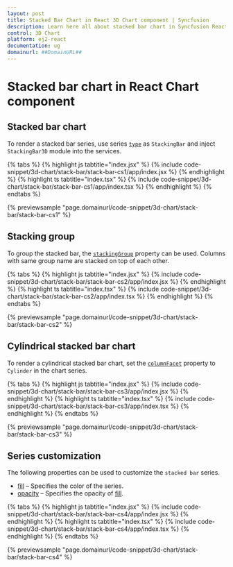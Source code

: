 ```yaml
---
layout: post
title: Stacked Bar Chart in React 3D Chart component | Syncfusion
description: Learn here all about stacked bar chart in Syncfusion React 3D Chart component of Syncfusion Essential JS 2 and more.
control: 3D Chart
platform: ej2-react
documentation: ug
domainurl: ##DomainURL##
---
```

# Stacked bar chart in React Chart component

## Stacked bar chart

To render a stacked bar series, use series [`type`](https://helpej2.syncfusion.com/react/documentation/api/chart3d/series3DModel/#type) as `StackingBar` and inject `StackingBar3D` module into the services.

{% tabs %}
{% highlight js tabtitle="index.jsx" %}
{% include code-snippet/3d-chart/stack-bar/stack-bar-cs1/app/index.jsx %}
{% endhighlight %}
{% highlight ts tabtitle="index.tsx" %}
{% include code-snippet/3d-chart/stack-bar/stack-bar-cs1/app/index.tsx %}
{% endhighlight %}
{% endtabs %}

{% previewsample "page.domainurl/code-snippet/3d-chart/stack-bar/stack-bar-cs1" %}

## Stacking group

To group the stacked bar, the [`stackingGroup`](https://helpej2.syncfusion.com/react/documentation/api/chart3d/series3DModel/#stackinggroup) property can be used. Columns with same group name are stacked on top of each other.

{% tabs %}
{% highlight js tabtitle="index.jsx" %}
{% include code-snippet/3d-chart/stack-bar/stack-bar-cs2/app/index.jsx %}
{% endhighlight %}
{% highlight ts tabtitle="index.tsx" %}
{% include code-snippet/3d-chart/stack-bar/stack-bar-cs2/app/index.tsx %}
{% endhighlight %}
{% endtabs %}

{% previewsample "page.domainurl/code-snippet/3d-chart/stack-bar/stack-bar-cs2" %}

## Cylindrical stacked bar chart

To render a cylindrical stacked bar chart, set the [`columnFacet`](https://helpej2.syncfusion.com/react/documentation/api/chart3d/series3DModel/#columnfacet) property to `Cylinder` in the chart series.

{% tabs %}
{% highlight js tabtitle="index.jsx" %}
{% include code-snippet/3d-chart/stack-bar/stack-bar-cs3/app/index.jsx %}
{% endhighlight %}
{% highlight ts tabtitle="index.tsx" %}
{% include code-snippet/3d-chart/stack-bar/stack-bar-cs3/app/index.tsx %}
{% endhighlight %}
{% endtabs %}

{% previewsample "page.domainurl/code-snippet/3d-chart/stack-bar/stack-bar-cs3" %}

## Series customization

The following properties can be used to customize the `stacked bar` series.

* [fill](https://helpej2.syncfusion.com/react/documentation/api/chart3d/series3DModel/#fill) – Specifies the color of the series.
* [opacity](https://helpej2.syncfusion.com/react/documentation/api/chart3d/series3DModel/#opacity) – Specifies the opacity of [fill](https://helpej2.syncfusion.com/react/documentation/api/chart3d/series3DModel/#fill).

{% tabs %}
{% highlight js tabtitle="index.jsx" %}
{% include code-snippet/3d-chart/stack-bar/stack-bar-cs4/app/index.jsx %}
{% endhighlight %}
{% highlight ts tabtitle="index.tsx" %}
{% include code-snippet/3d-chart/stack-bar/stack-bar-cs4/app/index.tsx %}
{% endhighlight %}
{% endtabs %}

{% previewsample "page.domainurl/code-snippet/3d-chart/stack-bar/stack-bar-cs4" %}
